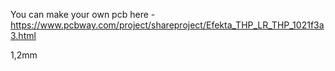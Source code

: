 
You can make your own pcb here - https://www.pcbway.com/project/shareproject/Efekta_THP_LR_THP_1021f3a3.html

1,2mm
